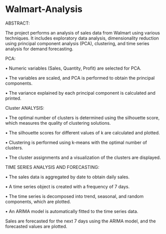 # Walmart-Analysis

ABSTRACT:

The project performs an analysis of sales data from Walmart using various techniques. It 
includes exploratory data analysis, dimensionality reduction using principal component 
analysis (PCA), clustering, and time series analysis for demand forecasting.

PCA:

• Numeric variables (Sales, Quantity, Profit) are selected for PCA.

• The variables are scaled, and PCA is performed to obtain the principal 
components.

• The variance explained by each principal component is calculated and printed.

Cluster ANALYSIS:

• The optimal number of clusters is determined using the silhouette score, which 
measures the quality of clustering solutions.

• The silhouette scores for different values of k are calculated and plotted.

• Clustering is performed using k-means with the optimal number of clusters.

• The cluster assignments and a visualization of the clusters are displayed.

TIME SERIES ANALYSIS AND FORECASTING:

• The sales data is aggregated by date to obtain daily sales.

• A time series object is created with a frequency of 7 days.

• The time series is decomposed into trend, seasonal, and random components, 
which are plotted.

• An ARIMA model is automatically fitted to the time series data.

Sales are forecasted for the next 7 days using the ARIMA model, and the forecasted values 
are plotted.
